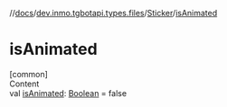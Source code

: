 //[docs](../../../index.md)/[dev.inmo.tgbotapi.types.files](../index.md)/[Sticker](index.md)/[isAnimated](is-animated.md)



# isAnimated  
[common]  
Content  
val [isAnimated](is-animated.md): [Boolean](https://kotlinlang.org/api/latest/jvm/stdlib/kotlin/-boolean/index.html) = false  



